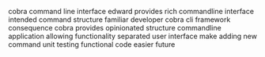 cobra command line interface edward provides rich commandline interface intended command structure familiar developer cobra cli framework consequence cobra provides opinionated structure commandline application allowing functionality separated user interface make adding new command unit testing functional code easier future